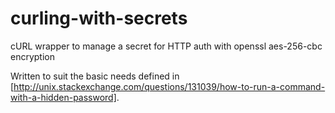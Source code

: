 curling-with-secrets
====================

cURL wrapper to manage a secret for HTTP auth with openssl aes-256-cbc encryption

Written to suit the basic needs defined in [http://unix.stackexchange.com/questions/131039/how-to-run-a-command-with-a-hidden-password].
